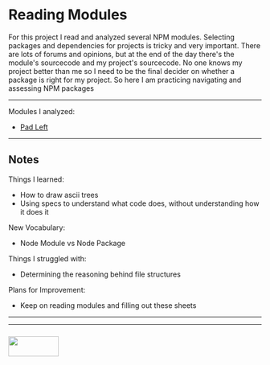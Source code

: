 # Reading Modules

For this project I read and analyzed several NPM modules.  Selecting packages and dependencies for projects is tricky and very important.  There are lots of forums and opinions, but at the end of the day there's the module's sourcecode and my project's sourcecode.  No one knows my project better than me so I need to be the final decider on whether a package is right for my project.  So here I am practicing navigating and assessing NPM packages

---

Modules I analyzed:
* [Pad Left](./Pad-Left.md)


---

## Notes

Things I learned:
* How to draw ascii trees
* Using specs to understand what code does, without understanding how it does it

New Vocabulary:
* Node Module vs Node Package

Things I struggled with:
* Determining the reasoning behind file structures

Plans for Improvement:
* Keep on reading modules and filling out these sheets

___
___
### <a href="http://elewa.education/blog" target="_blank"><img src="https://user-images.githubusercontent.com/18554853/36629698-eb7ed6d0-1959-11e8-9a78-7acd2652186e.png" width="100" height="40"/></a>


